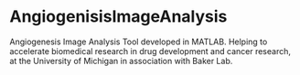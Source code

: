 # AngiogenisisImageAnalysis
Angiogenesis Image Analysis Tool developed in MATLAB. Helping to accelerate biomedical research in drug development and cancer research, at the University of Michigan in association with Baker Lab.
